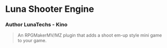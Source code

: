 # Luna Shooter Engine    
### Author LunaTechs - Kino
> An RPGMakerMV/MZ plugin that adds a shoot em-up style mini game to your game.
